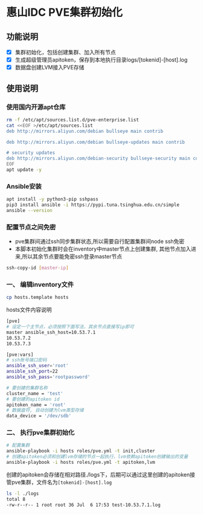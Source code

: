 # 惠山IDC PVE集群初始化
## 功能说明
- [x] 集群初始化，包括创建集群、加入所有节点
- [x] 生成超级管理员apitoken，保存到本地执行目录logs/[tokenid]-[host].log
- [x] 数据盘创建LVM接入PVE存储

## 使用说明

### 使用国内开源apt仓库
```bash
rm -f /etc/apt/sources.list.d/pve-enterprise.list
cat <<EOF >/etc/apt/sources.list
deb http://mirrors.aliyun.com/debian bullseye main contrib

deb http://mirrors.aliyun.com/debian bullseye-updates main contrib

# security updates
deb http://mirrors.aliyun.com/debian-security bullseye-security main contrib
EOF
apt update -y
```
### Ansible安装
```bash
apt install -y python3-pip sshpass
pip3 install ansible -i https://pypi.tuna.tsinghua.edu.cn/simple
ansible --version
```

### 配置节点之间免密
* pve集群间通过ssh同步集群状态,所以需要自行配置集群间node ssh免密
* 本脚本初始化集群时会在inventory中master节点上创建集群, 其他节点加入进来,所以其余节点要能免密ssh登录master节点
```bash
ssh-copy-id [master-ip]
```

### 一、 编辑inventory文件
```bash
cp hosts.template hosts
```
hosts文件内容说明
```bash
[pve]
# 设定一个主节点，必须按照下面写法，其余节点直接写ip即可
master ansible_ssh_host=10.53.7.1
10.53.7.2
10.53.7.3

[pve:vars]
# ssh账号端口密码
ansible_ssh_user='root'
ansible_ssh_port=22
ansible_ssh_pass='rootpassword'

# 要创建的集群名称
cluster_name = 'test'
# 要创建的apitoken id
apitoken_name = 'root'
# 数据盘符, 自动创建为lvm类型存储
data_device = '/dev/sdb'
```

### 二、 执行pve集群初始化
```bash
# 配置集群
ansible-playbook -i hosts roles/pve.yml -t init,cluster
# 创建apitoken必须和创建lvm存储的节点一起执行，lvm依赖apitoken创建输出的变量
ansible-playbook -i hosts roles/pve.yml -t apitoken,lvm
```

创建的apitoken会存储在相对路径./logs下，后期可以通过这里创建的apitoken接管pve集群，文件名为`[tokenid]-[host].log`
```bash
ls -l ./logs
total 8
-rw-r--r-- 1 root root 36 Jul  6 17:53 test-10.53.7.1.log
```